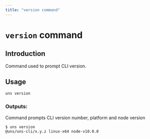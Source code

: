 ```yaml
---
title: "version command"
---
```


# `version` command

## Introduction
Command used to prompt CLI version.

## Usage

```bash
uns version
```

### Outputs: 

Command prompts CLI version number, platform and node version

```
$ uns version
@uns/uns-cli/x.y.z linux-x64 node-v10.0.0

```